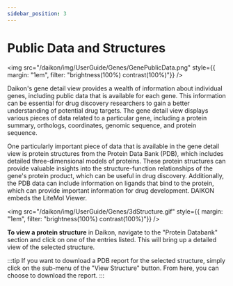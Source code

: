 ```yaml
---
sidebar_position: 3
---
```

# Public Data and Structures
<img
src="/daikon/img/UserGuide/Genes/GenePublicData.png"
style={{ margin: "1em", filter: "brightness(100%) contrast(100%)"}}
/>


Daikon's gene detail view provides a wealth of information about individual genes, including public data that is available for each gene. This information can be essential for drug discovery researchers to gain a better understanding of potential drug targets.
The gene detail view displays various pieces of data related to a particular gene, including a protein summary, orthologs, coordinates, genomic sequence, and protein sequence. 


One particularly important piece of data that is available in the gene detail view is protein structures from the Protein Data Bank (PDB), which includes detailed three-dimensional models of proteins. These protein structures can provide valuable insights into the structure-function relationships of the gene's protein product, which can be useful in drug discovery. Additionally, the PDB data can include information on ligands that bind to the protein, which can provide important information for drug development. DAIKON embeds the LiteMol Viewer.

<img
src="/daikon/img/UserGuide/Genes/3dStructure.gif"
style={{ margin: "1em", filter: "brightness(100%) contrast(100%)"}}
/>

**To view a protein structure** in Daikon, navigate to the "Protein Databank" section and click on one of the entries listed. This will bring up a detailed view of the selected structure.

:::tip
If you want to download a PDB report for the selected structure, simply click on the sub-menu of the "View Structure" button. From here, you can choose to download the report.
:::